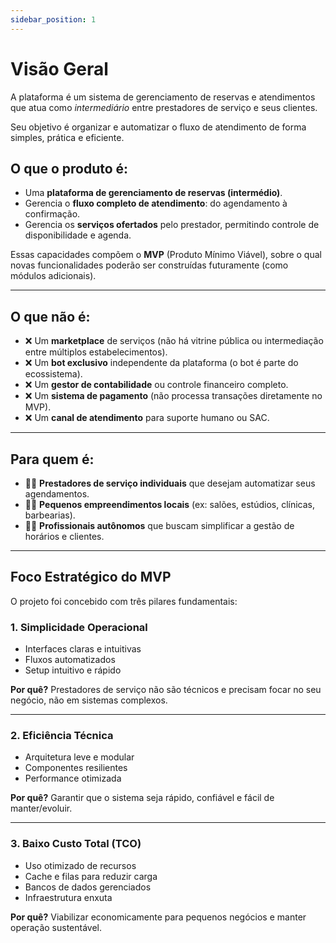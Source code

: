 ```yaml
---
sidebar_position: 1
---
```


# Visão Geral

A plataforma é um sistema de gerenciamento de reservas e atendimentos que atua como *intermediário* entre prestadores de serviço e seus clientes.  

Seu objetivo é organizar e automatizar o fluxo de atendimento de forma simples, prática e eficiente.

## O que o produto é:
- Uma **plataforma de gerenciamento de reservas (intermédio)**.  
- Gerencia o **fluxo completo de atendimento**: do agendamento à confirmação.  
- Gerencia os **serviços ofertados** pelo prestador, permitindo controle de disponibilidade e agenda.

Essas capacidades compõem o **MVP** (Produto Mínimo Viável), sobre o qual novas funcionalidades poderão ser construídas futuramente (como módulos adicionais).

---

## O que **não é**:
- ❌ Um **marketplace** de serviços (não há vitrine pública ou intermediação entre múltiplos estabelecimentos).  
- ❌ Um **bot exclusivo** independente da plataforma (o bot é parte do ecossistema).  
- ❌ Um **gestor de contabilidade** ou controle financeiro completo.  
- ❌ Um **sistema de pagamento** (não processa transações diretamente no MVP).  
- ❌ Um **canal de atendimento** para suporte humano ou SAC.

---

## Para quem é:
- 👩‍🔧 **Prestadores de serviço individuais** que desejam automatizar seus agendamentos.  
- 🧑‍💼 **Pequenos empreendimentos locais** (ex: salões, estúdios, clínicas, barbearias).  
- 👨‍⚕️ **Profissionais autônomos** que buscam simplificar a gestão de horários e clientes.

---

## Foco Estratégico do MVP

O projeto foi concebido com três pilares fundamentais:

### 1. Simplicidade Operacional
- Interfaces claras e intuitivas
- Fluxos automatizados
- Setup intuitivo e rápido

**Por quê?** Prestadores de serviço não são técnicos e precisam focar no seu negócio, não em sistemas complexos.

---

### 2. Eficiência Técnica
- Arquitetura leve e modular
- Componentes resilientes
- Performance otimizada

**Por quê?** Garantir que o sistema seja rápido, confiável e fácil de manter/evoluir.

---

### 3. Baixo Custo Total (TCO)
- Uso otimizado de recursos
- Cache e filas para reduzir carga
- Bancos de dados gerenciados
- Infraestrutura enxuta

**Por quê?** Viabilizar economicamente para pequenos negócios e manter operação sustentável.
